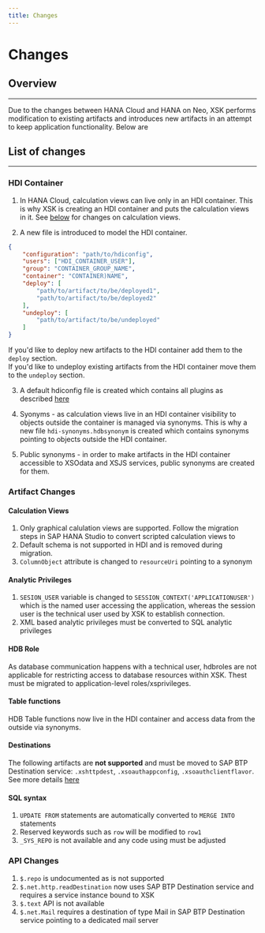 ```yaml
---
title: Changes
---
```


Changes
===

## Overview
---

Due to the changes between HANA Cloud and HANA on Neo, XSK performs modification to existing artifacts and introduces new artifacts in an attempt to keep application functionality. Below are 

## List of changes
---

### HDI Container

1. In HANA Cloud, calculation views can live only in an HDI container. This is why XSK is creating an HDI container and puts the calculation views in it. See [below](#calculation-views) for changes on calculation views.

2. A new file is introduced to model the HDI container.
```json
{
    "configuration": "path/to/hdiconfig", 
    "users": ["HDI_CONTAINER_USER"],
    "group": "CONTAINER_GROUP_NAME", 
    "container": "CONTAINER)NAME", 
    "deploy": [
        "path/to/artifact/to/be/deployed1",
        "path/to/artifact/to/be/deployed2"
    ], 
    "undeploy": [
        "path/to/artifact/to/be/undeployed"
    ] 
}
```
If you'd like to deploy new artifacts to the HDI container add them to the `deploy` section.  
If you'd like to undeploy existing artifacts from the HDI container move them to the `undeploy` section.

3. A default hdiconfig file is created which contains all plugins as described [here](https://help.sap.com/docs/HANA_CLOUD_DATABASE/c2cc2e43458d4abda6788049c58143dc/c1df57a55f774cbea9097bded789fd36.html?version=2021_3_QRC&locale=en-US) 

4. Syonyms - as calculation views live in an HDI container visibility to objects outside the container is managed via synonyms. This is why a new file `hdi-synonyms.hdbsynonym` is created which contains synonyms pointing to objects outside the HDI container.

5. Public synonyms - in order to make artifacts in the HDI container accessible to XSOdata and XSJS services, public synonyms are created for them.

### Artifact Changes

#### Calculation Views

1. Only graphical calulation views are supported. Follow the migration steps in SAP HANA Studio to convert scripted calculation views to 
2. Default schema is not supported in HDI and is removed during migration.
3. `ColumnObject` attribute is changed to `resourceUri` pointing to a synonym

#### Analytic Privileges
1. `SESION_USER` variable is changed to `SESSION_CONTEXT('APPLICATIONUSER')` which is the named user accessing the application, whereas the session user is the technical user used by XSK to establish connection.
2. XML based analytic privileges must be converted to SQL analytic privileges

#### HDB Role
As database communication happens with a technical user, hdbroles are not applicable for restricting access to database resources within XSK. Thest must be migrated to application-level roles/xsprivileges.

#### Table functions
HDB Table functions now live in the HDI container and access data from the outside via synonyms.

#### Destinations
The following artifacts are **not supported** and must be moved to SAP BTP Destination service: `.xshttpdest`, `.xsoauthappconfig`, `.xsoauthclientflavor`. See more details [here](../artifacts/xshttpdest.md)

#### SQL syntax

1. `UPDATE FROM` statements are automatically converted to `MERGE INTO` statements
2. Reserved keywords such as `row` will be modified to `row1`
3. `_SYS_REPO` is not available and any code using must be adjusted

### API Changes

1. `$.repo` is undocumented as is not supported
2. `$.net.http.readDestination` now uses SAP BTP Destination service and requires a service instance bound to XSK
3. `$.text` API is not available
4. `$.net.Mail` requires a destination of type Mail in SAP BTP Destination service pointing to a dedicated mail server